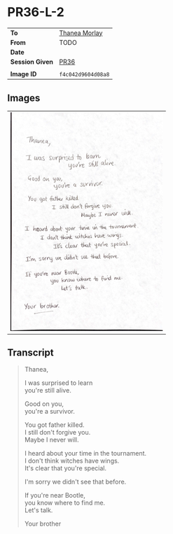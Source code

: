 # PR36-L-2

|||
| --- | --- |
| **To** | [Thanea Morlay](../characters/thanea-morlay.md) | letter.1
| **From** | TODO |
| **Date** | |
| **Session Given** | [PR36](../sessions/PR36.md) |
|||
| **Image ID** | `f4c042d9604d08a8` |

## Images

||
|:---:|
| <img src="https://raw.githubusercontent.com/jesskelsall/astarus-images/main/letters/f4c042d9604d08a8.jpg" height="500" /> |

## Transcript

> Thanea,
>
> I was surprised to learn  
> you're still alive.
>
> Good on you,  
> you're a survivor.
>
> You got father killed.  
> I still don't forgive you.  
> Maybe I never will.
>
> I heard about your time in the tournament.  
> I don't think witches have wings.  
> It's clear that you're special.
>
> I'm sorry we didn't see that before.
>
> If you're near Bootle,  
> you know where to find me.  
> Let's talk.
>
> Your brother
